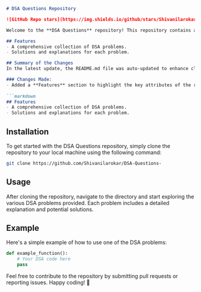 ```markdown
# DSA Questions Repository

![GitHub Repo stars](https://img.shields.io/github/stars/Shivanilarokar/DSA-Questions-) ![GitHub forks](https://img.shields.io/github/forks/Shivanilarokar/DSA-Questions-) ![GitHub issues](https://img.shields.io/github/issues/Shivanilarokar/DSA-Questions-)

Welcome to the **DSA Questions** repository! This repository contains a collection of Data Structures and Algorithms (DSA) problems designed to help you enhance your coding skills.

## Features
- A comprehensive collection of DSA problems.
- Solutions and explanations for each problem.

## Summary of the Changes
In the latest update, the README.md file was auto-updated to enhance clarity and organization by adding a dedicated **Features** section. This change improves the overall presentation of the repository, making it easier for users to understand the benefits of utilizing the collection of DSA problems.

### Changes Made:
- Added a **Features** section to highlight the key attributes of the repository.
  
```markdown
## Features
- A comprehensive collection of DSA problems.
- Solutions and explanations for each problem.
```

## Installation
To get started with the DSA Questions repository, simply clone the repository to your local machine using the following command:

```bash
git clone https://github.com/Shivanilarokar/DSA-Questions-
```

## Usage
After cloning the repository, navigate to the directory and start exploring the various DSA problems provided. Each problem includes a detailed explanation and potential solutions.

## Example
Here's a simple example of how to use one of the DSA problems:

```python
def example_function():
    # Your DSA code here
    pass
```

Feel free to contribute to the repository by submitting pull requests or reporting issues. Happy coding! 🚀
```